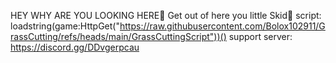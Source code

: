HEY WHY ARE YOU LOOKING HERE🤔 Get out of here you little Skid🔫
script: loadstring(game:HttpGet("https://raw.githubusercontent.com/Bolox102911/GrassCutting/refs/heads/main/GrassCuttingScript"))()
support server: https://discord.gg/DDvgerpcau
